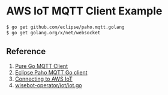 # AWS IoT MQTT Client Example

``` bash
$ go get github.com/eclipse/paho.mqtt.golang
$ go get golang.org/x/net/websocket
```

## Reference

1. [Pure Go MQTT Client](https://github.com/yosssi/gmq)
2. [Eclipse Paho MQTT Go client](https://github.com/eclipse/paho.mqtt.golang)
3. [Connecting to AWS IoT](https://github.com/eclipse/paho.mqtt.golang/issues/72)
4. [wisebot-operator/iot/iot.go ](https://github.com/wisegrowth/wisebot-operator/blob/master/iot/iot.go#L138)